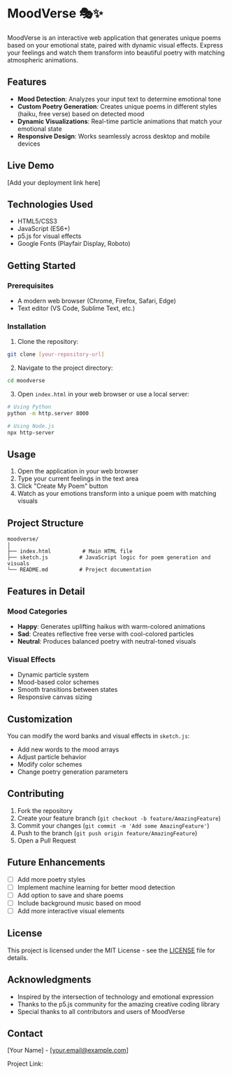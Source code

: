 # MoodVerse 🎭✨

MoodVerse is an interactive web application that generates unique poems based on your emotional state, paired with dynamic visual effects. Express your feelings and watch them transform into beautiful poetry with matching atmospheric animations.

## Features

- **Mood Detection**: Analyzes your input text to determine emotional tone
- **Custom Poetry Generation**: Creates unique poems in different styles (haiku, free verse) based on detected mood
- **Dynamic Visualizations**: Real-time particle animations that match your emotional state
- **Responsive Design**: Works seamlessly across desktop and mobile devices

## Live Demo

[Add your deployment link here]

## Technologies Used

- HTML5/CSS3
- JavaScript (ES6+)
- p5.js for visual effects
- Google Fonts (Playfair Display, Roboto)

## Getting Started

### Prerequisites

- A modern web browser (Chrome, Firefox, Safari, Edge)
- Text editor (VS Code, Sublime Text, etc.)

### Installation

1. Clone the repository:
```bash
git clone [your-repository-url]
```

2. Navigate to the project directory:
```bash
cd moodverse
```

3. Open `index.html` in your web browser or use a local server:
```bash
# Using Python
python -m http.server 8000

# Using Node.js
npx http-server
```

## Usage

1. Open the application in your web browser
2. Type your current feelings in the text area
3. Click "Create My Poem" button
4. Watch as your emotions transform into a unique poem with matching visuals

## Project Structure

```
moodverse/
│
├── index.html          # Main HTML file
├── sketch.js          # JavaScript logic for poem generation and visuals
└── README.md          # Project documentation
```

## Features in Detail

### Mood Categories

- **Happy**: Generates uplifting haikus with warm-colored animations
- **Sad**: Creates reflective free verse with cool-colored particles
- **Neutral**: Produces balanced poetry with neutral-toned visuals

### Visual Effects

- Dynamic particle system
- Mood-based color schemes
- Smooth transitions between states
- Responsive canvas sizing

## Customization

You can modify the word banks and visual effects in `sketch.js`:

- Add new words to the mood arrays
- Adjust particle behavior
- Modify color schemes
- Change poetry generation parameters

## Contributing

1. Fork the repository
2. Create your feature branch (`git checkout -b feature/AmazingFeature`)
3. Commit your changes (`git commit -m 'Add some AmazingFeature'`)
4. Push to the branch (`git push origin feature/AmazingFeature`)
5. Open a Pull Request

## Future Enhancements

- [ ] Add more poetry styles
- [ ] Implement machine learning for better mood detection
- [ ] Add option to save and share poems
- [ ] Include background music based on mood
- [ ] Add more interactive visual elements

## License

This project is licensed under the MIT License - see the [LICENSE](LICENSE) file for details.

## Acknowledgments

- Inspired by the intersection of technology and emotional expression
- Thanks to the p5.js community for the amazing creative coding library
- Special thanks to all contributors and users of MoodVerse

## Contact

[Your Name] - [your.email@example.com]

Project Link: 
